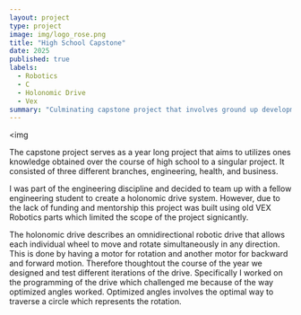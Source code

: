 ```yaml
---
layout: project
type: project
image: img/logo_rose.png
title: "High School Capstone"
date: 2025
published: true
labels:
  - Robotics
  - C
  - Holonomic Drive
  - Vex
summary: "Culminating capstone project that involves ground up development of a holonomic drive system."
---
```


<!-- <img class="img-fluid" src="../img/rover_desert.jpg"> -->
<img

The capstone project serves as a year long project that aims to utilizes ones knowledge obtained over the course of high school to a singular project. It consisted of three different branches, engineering, health, and business. 

I was part of the engineering discipline and decided to team up with a fellow engineering student to create a holonomic drive system. However, due to the lack of funding and mentorship this project was built using old VEX Robotics parts which limited the scope of the project signicantly. 

The holonomic drive describes an omnidirectional robotic drive that allows each individual wheel to move and rotate simultaneously in any direction. This is done by having a motor for rotation and another motor for backward and forward motion. Therefore thoughtout the course of the year we designed and test different iterations of the drive. Specifically I worked on the programming of the drive which challenged me because of the way optimized angles worked. Optimized angles involves the optimal way to traverse a circle which represents the rotation. 
